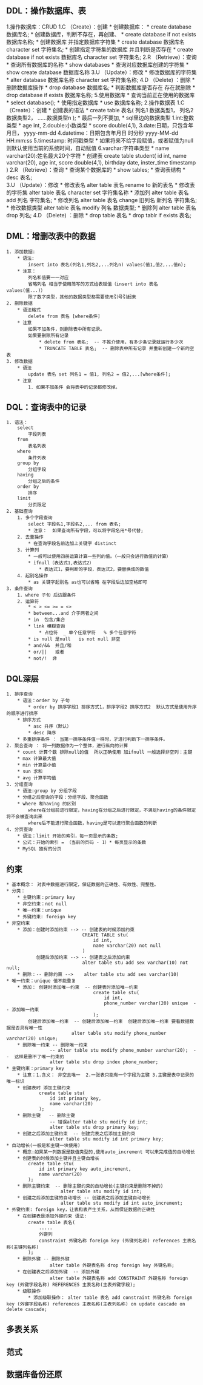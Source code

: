 ## DDL：操作数据库、表
 1.操作数据库：CRUD
    1.C （Create）：创建
        * 创建数据库：
            * create database 数据库名;
        * 创建数据库，判断不存在，再创建、
            * create database if not exists 数据库名称;
        * 创建数据库 并指定数据库字符集
            * create database 数据库名 character set 字符集名;
        * 创建指定字符集的数据库 并且判断是否存在
            * create database if not exists 数据库名 character set 字符集名;
    2.R （Retrieve）：查询
        * 查询所有数据库的名称
            * show databases
        * 查询对应数据库创建的字符集
            * show create database 数据库名称
    3.U （Update）：修改
        * 修改数据库的字符集
            * alter database 数据库名称 character set 字符集名称;
    4.D （Delete) ：删除
        * 删除数据库操作
            * drop database 数据库名;
        * 判断数据库是否存在 存在就删除
            * drop database if exists 数据库名称;
    5.使用数据库
        * 查询当前正在使用的数据库
            * select database();
        * 使用指定数据库
            * use 数据库名称;
 2.操作数据表
    1.C （Create）：创建
        * 创建表的语法
            * create table 表名(
                列名1 数据类型1，
                列名2 数据类型2，
                ......数据类型n
                );
                * 最后一列不要加,
                * sql里边的数据类型
                    1.int:整数类型
                        * age int,
                    2.double:小数类型
                        * score double(4,1),
                    3.date:日期，只包含年月日， yyyy-mm-dd
                    4.datetime：日期包含年月日  时分秒  yyyy-MM-dd HH:mm:ss
                    5.timestamp: 时间戳类型
                        * 如果将来不给字段赋值，或者赋值为null 则默认使用当前的系统时间，自动赋值
                    6.varchar:字符串类型
                        * name varchar(20):姓名最大20个字符
        * 创建表
            create table student(
                id int,
                name varchar(20),
                age int,
                score double(4,1),
                birthday date,
                inster_time timestamp
            )
    2.R （Retrieve）：查询
        * 查询某个数据库的
            * show tables;
        * 查询表结构
            * desc 表名;      
    3.U （Update）：修改
        * 修改表名
            alter table 表名 rename to 新的表名
        * 修改表的字符集
            alter table 表名 character set 字符集名称
        * 添加列
            alter table 表名 add 列名 字符集名;
        * 修改列名
            alter table 表名 change 旧列名 新列名 字符集名;
        * 修改数据类型
            alter table 表名 modify 列名 数据类型;
        * 删除列
            alter table 表名 drop 列名;
    4.D （Delete) ：删除
        * drop table 表名
        * drop tablr if exists 表名;



## DML：增删改表中的数据
    1. 添加数据:
        * 语法:
            insert into 表名(列名1,列名2,...列名n) values(值1,值2,...值n);
        * 注意：
            列名和值要一一对应
            省略列名 相当于使用简写的方式给表赋值（insert into 表名 values(值...)）
            除了数字类型，其他的数据类型都需要使用引号引起来
    2. 删除数据
        * 语法格式
            delete from 表名 [where条件]
        * 注意
            如果不加条件，则删除表中所有记录。
            如果要删除所有记录
                * delete from 表名;  -- 不推介使用，有多少条记录就运行多少次
                * TRUNCATE TABLE 表名;  -- 删除表中所有记录 并重新创建一个新的空表
    3. 修改数据
        * 语法
            update 表名 set 列名1 = 值1, 列名2 = 值2,...[where条件];
        * 注意
            1. 如果不加条件 会将表中的记录都修改掉。


## DQL：查询表中的记录
    1. 语法：
        select
            字段列表
        from 
            表名列表
        where
            条件列表
        group by
            分组字段
        having
            分组之后的条件
        order by
            排序
        limit
            分页限定
    2. 基础查询
        1. 多个字段查询
            select 字段名1,字段名2,... from 表名;
            * 注意：  如果查询所有字段，可以将字段名用*号代替;
        2. 去重操作
            * 在查询字段名前边加上关键字 distinct
        3. 计算列
            * 一般可以使用四册运算计算一些列的值。（一般只会进行数值的计算）
            * ifnull（表达式1,表达式2）
                * 表达式1，要判断的字段，表达式2，要替换成的数值
        4. 起别名操作
            * as 关键字起别名 as也可以省略 在字段后边加空格即可
    3. 条件查询
        1. where 子句 后边跟条件
        2. 运算符
            * < > <= >= = <>  
            * between...and 介于两者之间
            * in  包含/集合
            * link 模糊查询
                * 占位符  _ 单个任意字符   % 多个任意字符
            * is null 是null   is not null 非空
            * and/&&  并且/和
            * or/||   或者
            * not/!  非
## DQL深层
    1. 排序查询
        * 语法：order by 子句
            * order by 排序字段1 排序方式1，排序字段2 排序方式2  默认方式是使用升序的顺序进行排序
        * 排序方式
            * asc 升序（默认）
            * desc 降序
        * 多重排序条件 ： 当第一排序条件值一样时，才进行判断下一排序条件。
    2. 聚合查询 ： 将一列数据作为一个整体，进行纵向的计算
        * count 计算个数 排除null的值  所以正确使用 加ifnull 一般选择非空列：主键
        * max 计算最大值 
        * min 计算最小值
        * sun 求和
        * avg 计算平均值
    3. 分组查询
        * 语法:group by 分组字段
        * 分组之后查询的字段：分组字段、聚合函数
        * where 和having 的区别
            where在分组前进行限定，having在分组之后进行限定，不满足having的条件限定 将不会被查询出来
            where后不能进行聚合函数，having是可以进行聚合函数的判断
    4. 分页查询
        * 语法：limit 开始的索引，每一页显示的条数;
        * 公式：开始的索引 = （当前的页码 - 1）* 每页显示的条数
        * MySQL 独有的分页
## 约束
    * 基本概念： 对表中数据进行限定，保证数据的正确性、有效性、完整性。
    * 分类：
        * 主键约束：primary key
        * 非空约束：not null
        * 唯一约束：unique
        * 外键约束: foreign key
    * 非空约束
        * 添加：创建时添加约束 --> -- 创建表的时候添加约束
                                CREATE TABLE stu(
                                    id int,
                                    name varchar(20) not null
                                )
               创建后添加约束 --> -- 创建表之后添加约束
                                alter table stu add sex varchar(10) not null;
        * 删除：-- 删除约束 -->    alter table stu add sex varchar(10)
    * 唯一约束：unique 值不能重复
        * 添加： 创建时添加唯一约束  -- 创建表时添加唯一约束
                                    create table stu(
                                        id int,
                                        phone_number varchar(20) unique  -- 添加唯一约束
                                    );
            创建后添加唯一约束  -- 创建后添加唯一约束  创建后添加唯一约束 要看数据数据是否具有唯一性
                            alter table stu modify phone_number varchar(20) unique;
        * 删除唯一约束 -- 删除唯一约束
                    -- alter table stu modify phone_number varchar(20);  --  这样是删不了唯一约束的
                    alter table stu drop index phone_number;
    * 主键约束：primary key
        * 注意：1.含义： 非空且唯一  2.一张表只能有一个字段为主键 3.主键是表中记录的唯一标识
        * 创建表时 添加主键约束 
                create table stu(
                    id int primary key,
                    name varchar(20)
                );
        * 删除主键   -- 删除主键
                    -- 错误alter table stu modify id int;
                    alter table stu drop primary key;
        * 创建之后添加主键约束  -- 创建完表之后添加主键约束
                    alter table stu modify id int primary key;
    * 自动增长(一般是和主键一块使用)
        * 概念:如果某一列数据是数值类型的,使用auto_increment 可以来完成值的自动增长
        * 创建表的时候添加主键并且主键自增长
            create table stu(
                id int primary key auto_increment,
                name varchar(20)
            );
        * 删除主键约束  -- 删除主键约束的自动增长(主键约束是删除不掉的)
                        alter table stu modify id int;
        * 创建之后添加主键的自动增长 -- 创建表之后添加主键自动增长
                        alter table stu modify id int auto_increment;
    * 外键约束: foreign key，让表和表产生关系，从而保证数据的正确性
        * 在创建表是添加外键约束 语法: 
            create table 表名(
                .....
                外键列
                constraint 外键名称 foreign key (外键列名称) references 主表名称(主键列名称)
            );
        * 删除外键 -- 删除外键
                    alter table 外键表名称 drop foreign key 外键名称;
        * 在创建表之后添加外键  -- 添加外键
                    alter table 外键表名称 add CONSTRAINT 外键名称 foreign key (外键字段名称) REFERENCES 主表名称(主表外键字段);
        * 级联操作
            * 添加级联操作： alter table 表名 add constraint 外键名称 foreign key (外键字段名称) references 主表名称(主表列名称) on update cascade on delete cascade;
## 多表关系
## 范式
## 数据库备份还原
















